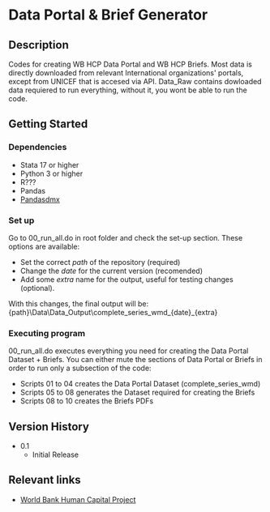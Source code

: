 # Data Portal & Brief Generator

## Description

Codes for creating WB HCP Data Portal and WB HCP Briefs. Most data is directly downloaded from relevant International organizations' portals, except from UNICEF that is accesed via API. Data_Raw contains dowloaded data requiered to run everything, without it, you wont be able to run the code.

## Getting Started

### Dependencies

* Stata 17 or higher
* Python 3 or higher
* R???
* Pandas
* [Pandasdmx](https://pandasdmx.readthedocs.io/en/v1.0/)

### Set up

Go to 00_run_all.do in root folder and check the set-up section. These options are available:

* Set the correct *path* of the repository (required)
* Change the *date* for the current version (recomended)
* Add some *extra* name for the output, useful for testing changes (optional). 

With this changes, the final output will be:
{path}\Data\Data_Output\complete_series_wmd_{date}_{extra}

### Executing program

00_run_all.do executes everything you need for creating the Data Portal Dataset + Briefs. You can either mute the sections of Data Portal or Briefs in order to run only a subsection of the code:

* Scripts 01 to 04 creates the Data Portal Dataset (complete_series_wmd)
* Scripts 05 to 08 generates the Dataset required for creating the Briefs
* Scripts 08 to 10 creates the Briefs PDFs

<!-- ## Help

Any advise for common problems or issues.
```
command to run if program contains helper info
``` -->

<!-- ## Authors

Contributors names and contact info

Dominique Pizzie  
[@DomPizzie](https://twitter.com/dompizzie) -->

## Version History

* 0.1
    * Initial Release

<!-- ## License

This project is licensed under the [NAME HERE] License - see the LICENSE.md file for details -->

## Relevant links

* [World Bank Human Capital Project](https://www.worldbank.org/en/publication/human-capital)